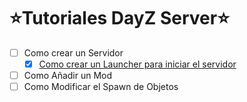 # ⭐️Tutoriales DayZ Server⭐️
- [ ] Como crear un Servidor
  - [x] [Como crear un Launcher para iniciar el servidor](https://github.com/MrPotrex/Launcher-DayZ-Server)  
- [ ] Como Añadir un Mod
- [ ] Como Modificar el Spawn de Objetos
